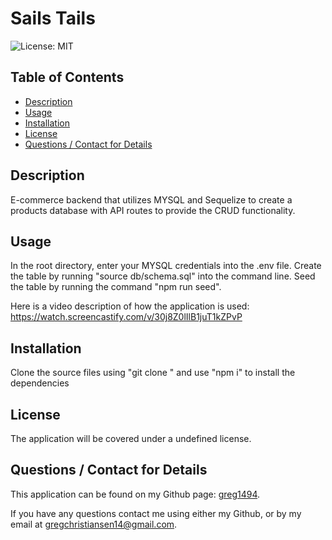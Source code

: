 # Sails Tails
  ![License: MIT](https://img.shields.io/badge/License-MIT-yellow.svg)

  ## Table of Contents
  * [Description](#description)
  * [Usage](#usage)
  * [Installation](#installation)
  * [License](#license)
  * [Questions / Contact for Details](#questions)

  <a name='description'></a>
  ## Description
  E-commerce backend that utilizes MYSQL and Sequelize to create a products database with API routes to provide the CRUD functionality.

  <a name='usefaq'></a>
  ## Usage
  In the root directory, enter your MYSQL credentials into the .env file. Create the table by running "source db/schema.sql" into the command line. Seed the table by running the 
  command "npm run seed".
  
  Here is a video description of how the application is used: https://watch.screencastify.com/v/30j8Z0lIlB1juT1kZPvP

  <a name='install'></a>
  ## Installation
  Clone the source files using "git clone <url>" and use "npm i" to install the dependencies 


  <a name='license'></a>
  ## License
  The application will be covered under a undefined license.


  <a name='questions'></a>
  ## Questions / Contact for Details
  This application can be found on my Github page: [greg1494](https://github.com/greg1494).

  If you have any questions contact me using either my Github, or by my email at [gregchristiansen14@gmail.com](gregchristiansen14@gmail.com).
